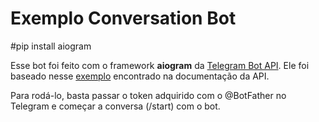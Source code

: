 # Exemplo Conversation Bot

#pip install aiogram

Esse bot foi feito com o framework **aiogram** da [Telegram Bot API](https://core.telegram.org/bots/api). Ele foi baseado nesse [exemplo](https://github.com/python-telegram-bot/python-telegram-bot/blob/master/examples/conversationbot2.py) encontrado na documentação da API. 

Para rodá-lo, basta passar o token adquirido com o @BotFather no Telegram e começar a conversa (/start) com o bot.
